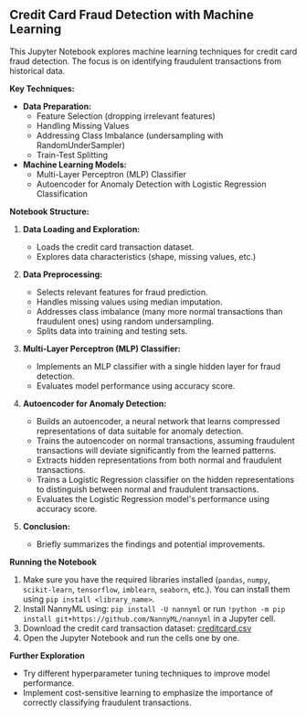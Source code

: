 ## Credit Card Fraud Detection with Machine Learning

This Jupyter Notebook explores machine learning techniques for credit card fraud detection. The focus is on identifying fraudulent transactions from historical data.  

**Key Techniques:**

* **Data Preparation:**
    * Feature Selection (dropping irrelevant features)
    * Handling Missing Values 
    * Addressing Class Imbalance (undersampling with RandomUnderSampler)
    * Train-Test Splitting
* **Machine Learning Models:**
    * Multi-Layer Perceptron (MLP) Classifier
    * Autoencoder for Anomaly Detection with Logistic Regression Classification

**Notebook Structure:**

1. **Data Loading and Exploration:**
    * Loads the credit card transaction dataset.
    * Explores data characteristics (shape, missing values, etc.)

2. **Data Preprocessing:**
    * Selects relevant features for fraud prediction.
    * Handles missing values using median imputation.
    * Addresses class imbalance (many more normal transactions than fraudulent ones) using random undersampling.
    * Splits data into training and testing sets.

3. **Multi-Layer Perceptron (MLP) Classifier:**
    * Implements an MLP classifier with a single hidden layer for fraud detection.
    * Evaluates model performance using accuracy score.

4. **Autoencoder for Anomaly Detection:**
    * Builds an autoencoder, a neural network that learns compressed representations of data suitable for anomaly detection.
    * Trains the autoencoder on normal transactions, assuming fraudulent transactions will deviate significantly from the learned patterns.
    * Extracts hidden representations from both normal and fraudulent transactions.
    * Trains a Logistic Regression classifier on the hidden representations to distinguish between normal and fraudulent transactions.
    * Evaluates the Logistic Regression model's performance using accuracy score.

5. **Conclusion:**
    * Briefly summarizes the findings and potential improvements.

**Running the Notebook**

1. Make sure you have the required libraries installed (`pandas`, `numpy`, `scikit-learn`, `tensorflow`, `imblearn`, `seaborn`, etc.). You can install them using `pip install <library_name>`.
2. Install NannyML using:
`pip install -U nannyml`
or run `!python -m pip install git+https://github.com/NannyML/nannyml` in a Jupyter cell.
3. Download the credit card transaction dataset:
[creditcard.csv](https://www.kaggle.com/datasets/mlg-ulb/creditcardfraud/data)
4. Open the Jupyter Notebook and run the cells one by one.

**Further Exploration**

* Try different hyperparameter tuning techniques to improve model performance.
* Implement cost-sensitive learning to emphasize the importance of correctly classifying fraudulent transactions.

